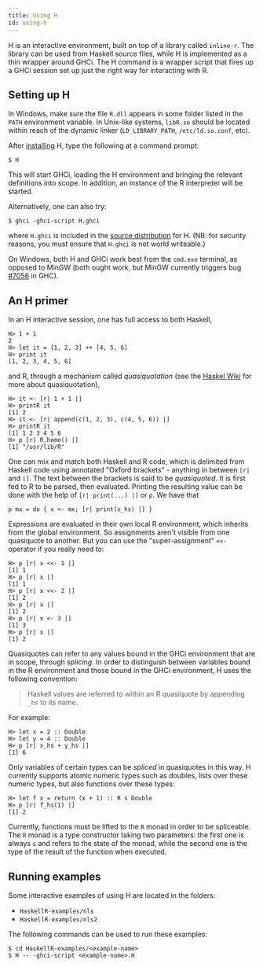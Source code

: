 ```yaml
---
title: Using H
id: using-h
---
```


H is an interactive environment, built on top of a library called
`inline-r`. The library can be used from Haskell source files, while
H is implemented as a thin wrapper around GHCi. The H command is
a wrapper script that fires up a GHCi session set up just the right
way for interacting with R.

Setting up H
------------

In Windows, make sure the file `R.dll` appears in some folder listed
in the `PATH` environment variable. In Unix-like systems, `libR.so`
should be located within reach of the dynamic linker
(`LD_LIBRARY_PATH`, `/etc/ld.so.conf`, etc).

After [installing](build-and-install.html) H, type the following at
a command prompt:

    $ H

This will start GHCi, loading the H environment and bringing the
relevant definitions into scope. In addition, an instance of the
R interpreter will be started.

Alternatively, one can also try:

    $ ghci -ghci-script H.ghci

where `H.ghci` is included in the
[source distribution](http://hackage.haskell.org/package/H) for H.
(NB: for security reasons, you must ensure that `H.ghci` is not world
writeable.)

On Windows, both H and GHCi work best from the `cmd.exe` terminal, as
opposed to MinGW (both ought work, but MinGW currently triggers bug
[#7056](https://ghc.haskell.org/trac/ghc/ticket/7056) in GHC).

An H primer
-----------

In an H interactive session, one has full access to both Haskell,

    H> 1 + 1
    2
    H> let it = [1, 2, 3] ++ [4, 5, 6]
    H> print it
    [1, 2, 3, 4, 5, 6]

and R, through a mechanism called *quasiquotation* (see the
[Haskel Wiki](https://wiki.haskell.org/Quasiquotation) for more about
quasiquotation),

    H> it <- [r| 1 + 1 |]
    H> printR it
    [1] 2
    H> it <- [r| append(c(1, 2, 3), c(4, 5, 6)) |]
    H> printR it
    [1] 1 2 3 4 5 6
    H> p [r| R.home() |]
    [1] "/usr/lib/R"

One can mix and match both Haskell and R code, which is delimited from
Haskell code using annotated "Oxford brackets" - anything in between
`[r|` and `|]`. The text between the brackets is said to be
*quasiquoted*. It is first fed to R to be parsed, then evaluated.
Printing the resulting value can be done with the help of
`[r| print(...) |]` or `p`. We have that

    p mx = do { x <- mx; [r| print(x_hs) |] }

Expressions are evaluated in their own local R environment, which
inherits from the global environment. So assignments aren't visible
from one quasiquote to another. But you can use the "super-assignment"
`<<-` operator if you really need to:

    H> p [r| x <<- 1 |]
    [1] 1
    H> p [r| x |]
    [1] 1
    H> p [r| x <<- 2 |]
    [1] 2
    H> p [r| x |]
    [1] 2
    H> p [r| x <- 3 |]
    [1] 3
    H> p [r| x |]
    [1] 2

Quasiquotes can refer to any values bound in the GHCi environment that
are in scope, through *splicing*. In order to distinguish between
variables bound in the R environment and those bound in the GHCi
environment, H uses the following convention:

> Haskell values are referred to within an R quasiquote by appending
> `_hs` to its name.

For example:

    H> let x = 2 :: Double
    H> let y = 4 :: Double
    H> p [r| x_hs + y_hs |]
    [1] 6

Only variables of certain types can be *spliced* in quasiquotes in
this way. H currently supports atomic numeric types such as doubles,
lists over these numeric types, but also functions over these types:

    H> let f x = return (x + 1) :: R s Double
    H> p [r| f_hs(1) |]
    [1] 2

Currently, functions must be lifted to the `R` monad in order to be
spliceable. The `R` monad is a type constructor taking two parameters:
the first one is always `s` and refers to the state of the monad,
while the second one is the type of the result of the function when
executed.

Running examples
----------------

Some interactive examples of using H are located in the folders:

* `HaskellR-examples/nls`
* `HaskellR-examples/nls2`

The following commands can be used to run these examples:

    $ cd HaskellR-examples/<example-name>
    $ H -- -ghci-script <example-name>.H
